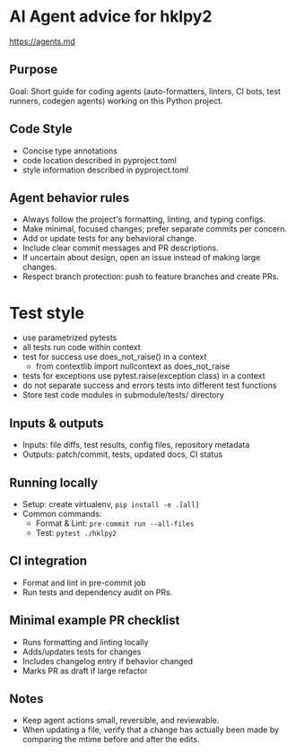 # AI Agent advice for hklpy2

<https://agents.md>

## Purpose

Goal: Short guide for coding agents (auto-formatters, linters, CI bots, test runners, codegen agents) working on this Python project.

## Code Style

- Concise type annotations
- code location described in pyproject.toml
- style information described in pyproject.toml

## Agent behavior rules

- Always follow the project's formatting, linting, and typing configs.
- Make minimal, focused changes; prefer separate commits per concern.
- Add or update tests for any behavioral change.
- Include clear commit messages and PR descriptions.
- If uncertain about design, open an issue instead of making large changes.
- Respect branch protection: push to feature branches and create PRs.

# Test style

- use parametrized pytests
- all tests run code within context
- test for success use does_not_raise() in a context
  - from contextlib import nullcontext as does_not_raise
- tests for exceptions use pytest.raise(exception class) in a context
- do not separate success and errors tests into different test functions
- Store test code modules in submodule/tests/ directory

## Inputs & outputs

- Inputs: file diffs, test results, config files, repository metadata
- Outputs: patch/commit, tests, updated docs, CI status

## Running locally

- Setup: create virtualenv, `pip install -e .[all]`
- Common commands:
  - Format & Lint: `pre-commit run --all-files`
  - Test: `pytest ./hklpy2`

## CI integration

- Format and lint in pre-commit job
- Run tests and dependency audit on PRs.

## Minimal example PR checklist

- Runs formatting and linting locally
- Adds/updates tests for changes
- Includes changelog entry if behavior changed
- Marks PR as draft if large refactor

## Notes

- Keep agent actions small, reversible, and reviewable.
- When updating a file, verify that a change has actually been made by comparing
  the mtime before and after the edits.
